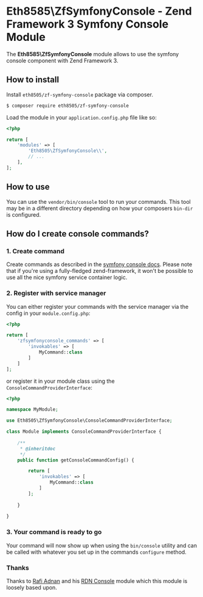 Eth8585\ZfSymfonyConsole - Zend Framework 3 Symfony Console Module
==================================================================

The **Eth8585\ZfSymfonyConsole** module allows to use the symfony console component with Zend Framework 3.

## How to install

Install `eth8505/zf-symfony-console` package via composer.

~~~bash
$ composer require eth8505/zf-symfony-console
~~~

Load the module in your `application.config.php` file like so:

~~~php
<?php

return [
	'modules' => [
		'Eth8505\ZfSymfonyConsole\\',
		// ...
	],
];
~~~

## How to use

You can use the `vendor/bin/console` tool to run your commands. This tool may be in a different directory depending on 
how your composers `bin-dir` is configured.

## How do I create console commands?

### 1. Create command
Create commands as described in the [symfony console docs](https://symfony.com/doc/current/console.html). Please note
that if you're using a fully-fledged zend-framework, it won't be possible to use all the nice symfony service container
logic.

### 2. Register with service manager
You can either register your commands with the service manager via the config in your `module.config.php`:
~~~php
<?php

return [
    'zfsymfonyconsole_commands' => [
        'invokables' => [
            MyCommand::class
        ]
    ]
];
~~~

or register it in your module class using the `ConsoleCommandProviderInterface`:
~~~php
<?php

namespace MyModule;

use Eth8505\ZfSymfonyConsole\ConsoleCommandProviderInterface;

class Module implements ConsoleCommandProviderInterface {
    
    /**
     * @inheritdoc 
     */
    public function getConsoleCommandConfig() {

        return [
            'invokables' => [
                MyCommand::class
            ]
        ];
        
    }
    
}
~~~

### 3. Your command is ready to go
Your command will now show up when using the `bin/console` utility and can be called with whatever you set up in the
 commands `configure` method.
 
### Thanks
Thanks to [Rafi Adnan](https://github.com/radnan) and his [RDN Console](https://github.com/radnan/rdn-console) module
which this module is loosely based upon.
